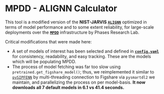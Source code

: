 # MPDD - ALIGNN Calculator

This tool is a modified version of the **NIST-JARVIS** [**`ALIGNN`**](https://github.com/usnistgov/alignn) optimized in terms of model performance and to some extent reliability, for large-scale deployments over the [**`MPDD`**](https://phaseslab.org/mpdd) infrastructure by Phases Research Lab.

Critical modifications that were made here:
- A set of models of interest has been selected and defined in [**`config.yaml`**](config.yaml) for consistency, readability, and easy tracking. These are the models which will be populating MPDD.
- The process of model fetching was far too slow using `pretrained.get_figshare_model()`; thus, we reimplemented it similar to [`pySIPFENN`](https://pysipfenn.org) by multi-threading connection to Figshare via `pysmartdl2` we maintain, and parallelizing the process on per model-basis. **It now downloads all 7 default models in 6.1 vs 41.4 seconds.**